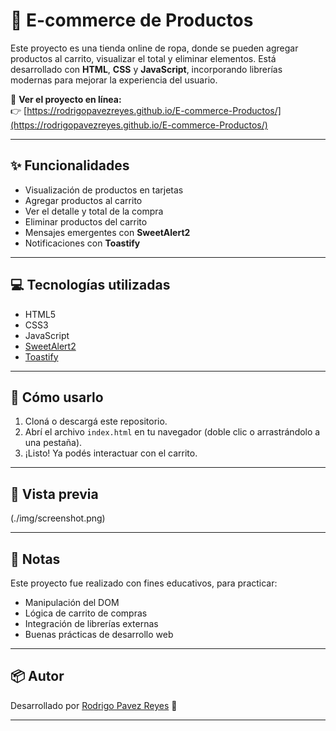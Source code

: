 # 🛒 E-commerce de Productos

Este proyecto es una tienda online de ropa, donde se pueden agregar productos al carrito, visualizar el total y eliminar elementos. Está desarrollado con **HTML**, **CSS** y **JavaScript**, incorporando librerías modernas para mejorar la experiencia del usuario.

🔗 **Ver el proyecto en línea:**  
👉 [https://rodrigopavezreyes.github.io/E-commerce-Productos/](https://rodrigopavezreyes.github.io/E-commerce-Productos/)

---

## ✨ Funcionalidades

- Visualización de productos en tarjetas
- Agregar productos al carrito
- Ver el detalle y total de la compra
- Eliminar productos del carrito
- Mensajes emergentes con **SweetAlert2**
- Notificaciones con **Toastify**

---

## 💻 Tecnologías utilizadas

- HTML5
- CSS3
- JavaScript
- [SweetAlert2](https://sweetalert2.github.io/)
- [Toastify](https://apvarun.github.io/toastify-js/)

---

## 🚀 Cómo usarlo

1. Cloná o descargá este repositorio.
2. Abrí el archivo `index.html` en tu navegador (doble clic o arrastrándolo a una pestaña).
3. ¡Listo! Ya podés interactuar con el carrito.

---

## 📸 Vista previa


(./img/screenshot.png) 

---

## 📝 Notas

Este proyecto fue realizado con fines educativos, para practicar:

- Manipulación del DOM
- Lógica de carrito de compras
- Integración de librerías externas
- Buenas prácticas de desarrollo web

---

## 📦 Autor

Desarrollado por [Rodrigo Pavez Reyes](https://github.com/RodrigoPavezReyes) 🙌

---

